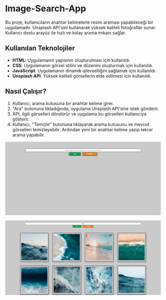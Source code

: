 # Image-Search-App

Bu proje, kullanıcıların anahtar kelimelerle resim araması yapabileceği bir uygulamadır. Unsplash API'sini kullanarak yüksek kaliteli fotoğraflar sunar. Kullanıcı dostu arayüz ile hızlı ve kolay arama imkanı sağlar.

## Kullanılan Teknolojiler

- **HTML**: Uygulamanın yapısının oluşturulması için kullanıldı.
- **CSS**: Uygulamanın görsel stilini ve düzenini oluşturmak için kullanıldı.
- **JavaScript**: Uygulamanın dinamik işlevselliğini sağlamak için kullanıldı.
- **Unsplash API**: Yüksek kaliteli görsellerin elde edilmesi için kullanıldı.

## Nasıl Çalışır?

1. Kullanıcı, arama kutusuna bir anahtar kelime girer.
2. "Ara" butonuna tıkladığında, uygulama Unsplash API'sine istek gönderir.
3. API, ilgili görselleri döndürür ve uygulama bu görselleri kullanıcıya gösterir.
4. Kullanıcı, "Temizle" butonuna tıklayarak arama kutusunu ve mevcut görselleri temizleyebilir. Ardından yeni bir anahtar kelime yazıp tekrar arama yapabilir.


![Uygulama Ici Gorsel 1](img/gorselBulmaUygulamaIciResim1.PNG)


![Uygulama Ici Gorsel 2](img/gorselBulmaUygulamaIciResim2.PNG)


